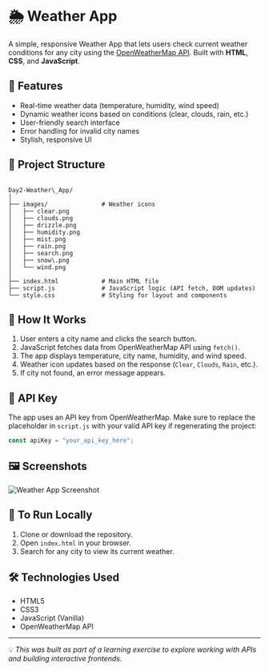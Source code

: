 # 🌦️ Weather App

A simple, responsive Weather App that lets users check current weather conditions for any city using the [OpenWeatherMap API](https://openweathermap.org/api). Built with **HTML**, **CSS**, and **JavaScript**.

## 🚀 Features

- Real-time weather data (temperature, humidity, wind speed)
- Dynamic weather icons based on conditions (clear, clouds, rain, etc.)
- User-friendly search interface
- Error handling for invalid city names
- Stylish, responsive UI

## 📁 Project Structure

```

Day2-Weather\_App/
│
├── images/               # Weather icons
│   ├── clear.png
│   ├── clouds.png
│   ├── drizzle.png
│   ├── humidity.png
│   ├── mist.png
│   ├── rain.png
│   ├── search.png
│   ├── snow\.png
│   └── wind.png
│
├── index.html            # Main HTML file
├── script.js             # JavaScript logic (API fetch, DOM updates)
└── style.css             # Styling for layout and components

````

## 🧠 How It Works

1. User enters a city name and clicks the search button.
2. JavaScript fetches data from OpenWeatherMap API using `fetch()`.
3. The app displays temperature, city name, humidity, and wind speed.
4. Weather icon updates based on the response (`Clear`, `Clouds`, `Rain`, etc.).
5. If city not found, an error message appears.

## 🔑 API Key

The app uses an API key from OpenWeatherMap. Make sure to replace the placeholder in `script.js` with your valid API key if regenerating the project:

```javascript
const apiKey = "your_api_key_here";
````

## 🖼️ Screenshots

![Weather App Screenshot](images/clouds.png) <!-- Replace or update this with an actual UI screenshot if available -->

## 📌 To Run Locally

1. Clone or download the repository.
2. Open `index.html` in your browser.
3. Search for any city to view its current weather.

## 🛠️ Technologies Used

* HTML5
* CSS3
* JavaScript (Vanilla)
* OpenWeatherMap API

---

💡 *This was built as part of a learning exercise to explore working with APIs and building interactive frontends.*

```


